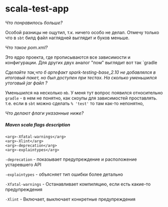 # scala-test-app

*Что понравилось больше?*

Особой разницы не ощутил, т.к. ничего особо не делал. Отмечу только что в `sbt` билд файл наглядней выглядит и буков меньше.

*Что такое pom.xml?*

Это ядро проекта, где прописываются все зависимости и конфигурации. Для других двух аналог "пом" выглядит вот так `gradle 

*Cделайте так,что б артефакт spark-testing-base_2.10 не добавлялся в итоговый пакет, но был доступен при тестах. На сколько уменьшился утоговый jar файл ?*

Уменьшился на несколько `mb`. У меня тут вопрос появился относительно `gradle` - в нем не понятно, как скоупы для зависимостей проставлять. т.е. если в `sbt` можно сделать  `% 'test'` то там как-то непонятно,

*Что делают флаги указанные ниже?*

##### Maven scala flags description

```
<arg>-Xfatal-warnings</arg>
<arg>-Xlint</arg>
<arg>-deprecation</arg>
<arg>-explaintypes</arg>
```

`-deprecation` - показывает предупреждение и расположение устаревшего API

`-explaintypes` - объясняет тип ошибки более детально

`-Xfatal-warnings` - Останавливает компиляцию, если есть какие-то предупреждения

`-Xlint` - Включает, выключает конкретные предупреждения
